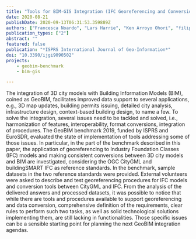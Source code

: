 ```yaml
---
title: "Tools for BIM-GIS Integration (IFC Georeferencing and Conversions): Results from the GeoBIM Benchmark 2019"
date: 2020-08-21
publishDate: 2020-09-13T06:31:53.359889Z
authors: ["Francesca Noardo", "Lars Harrie", "Ken Arroyo Ohori", "filip", "Claire Ellul", "Thomas Krijnen", "Helen Eriksson", "Dogus Guler", "Dean Hintz", "Mojgan A Jadidi", "Maria Pla", "Santi Sanchez", "Ville-Pekka Soini", "Rudi Stouffs", "Jernej Tekavec", "Jantien Stoter"]
publication_types: ["2"]
abstract: ""
featured: false
publication: "*ISPRS International Journal of Geo-Information*"
doi: "10.3390/ijgi9090502"
projects:
    - geobim-benchmark
    - bim-gis

---
```


The integration of 3D city models with Building Information Models (BIM), coined as GeoBIM, facilitates improved data support to several applications, e.g., 3D map updates, building permits issuing, detailed city analysis, infrastructure design, context-based building design, to name a few. To solve the integration, several issues need to be tackled and solved, i.e., harmonization of features, interoperability, format conversions, integration of procedures. The GeoBIM benchmark 2019, funded by ISPRS and EuroSDR, evaluated the state of implementation of tools addressing some of those issues. In particular, in the part of the benchmark described in this paper, the application of georeferencing to Industry Foundation Classes (IFC) models and making consistent conversions between 3D city models and BIM are investigated, considering the OGC CityGML and buildingSMART IFC as reference standards. In the benchmark, sample datasets in the two reference standards were provided. External volunteers were asked to describe and test georeferencing procedures for IFC models and conversion tools between CityGML and IFC. From the analysis of the delivered answers and processed datasets, it was possible to notice that while there are tools and procedures available to support georeferencing and data conversion, comprehensive definition of the requirements, clear rules to perform such two tasks, as well as solid technological solutions implementing them, are still lacking in functionalities. Those specific issues can be a sensible starting point for planning the next GeoBIM integration agendas.
